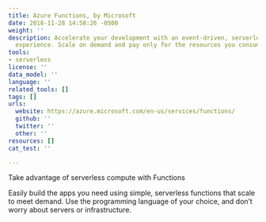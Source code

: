 ```yaml
---
title: Azure Functions, by Microsoft
date: 2018-11-28 14:58:26 -0500
weight: ''
description: Accelerate your development with an event-driven, serverless compute
  experience. Scale on demand and pay only for the resources you consume.
tools:
- serverless
license: ''
data_model: ''
language: ''
related_tools: []
tags: []
urls:
  website: https://azure.microsoft.com/en-us/services/functions/
  github: ''
  twitter: ''
  other: ''
resources: []
cat_test: ''

---
```

Take advantage of serverless compute with Functions

Easily build the apps you need using simple, serverless functions that scale to meet demand. Use the programming language of your choice, and don’t worry about servers or infrastructure.